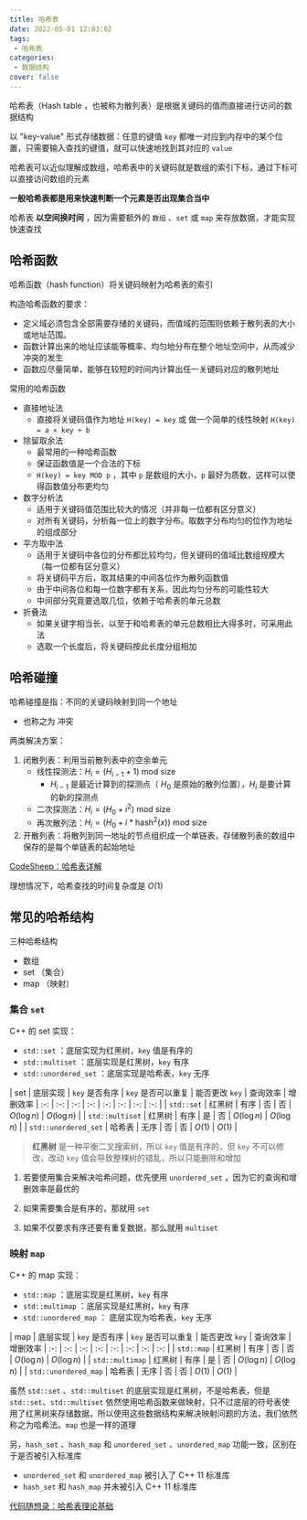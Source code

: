 ```yaml
---
title: 哈希表
date: 2022-05-01 12:03:02
tags:
 - 哈希表
categories:
 - 数据结构
cover: false
---
```



哈希表（Hash table ，也被称为散列表）是根据关键码的值而直接进行访问的数据结构

以 "key-value" 形式存储数据：任意的键值 `key` 都唯一对应到内存中的某个位置，只需要输入查找的键值，就可以快速地找到其对应的 `value`

哈希表可以近似理解成数组，哈希表中的关键码就是数组的索引下标，通过下标可以直接访问数组的元素

**一般哈希表都是用来快速判断一个元素是否出现集合当中**

哈希表 **以空间换时间** ，因为需要额外的 `数组` 、`set` 或 `map` 来存放数据，才能实现快速查找

## 哈希函数

哈希函数（hash function）将关键码映射为哈希表的索引

构造哈希函数的要求：
 - 定义域必须包含全部需要存储的关键码，而值域的范围则依赖于散列表的大小或地址范围。
 - 函数计算出来的地址应该能等概率、均匀地分布在整个地址空间中，从而减少冲突的发生
 - 函数应尽量简单，能够在较短的时间内计算出任一关键码对应的散列地址

常用的哈希函数
 - 直接地址法
   - 直接将关键码值作为地址 `H(key) = key` 或 做一个简单的线性映射 `H(key) = a × key + b`
 - 除留取余法
   - 最常用的一种哈希函数
   - 保证函数值是一个合法的下标
   - `H(key) = key MOD p` ，其中 `p` 是数组的大小，`p` 最好为质数，这样可以使得函数值分布更均匀
 - 数字分析法
   - 适用于关键码值范围比较大的情况（并非每一位都有区分意义）
   - 对所有关键码，分析每一位上的数字分布。取数字分布均匀的位作为地址的组成部分
 - 平方取中法
   - 适用于关键码中各位的分布都比较均匀，但关键码的值域比数组规模大（每一位都有区分意义）
   - 将关键码平方后，取其结果的中间各位作为散列函数值
   - 由于中间各位和每一位数字都有关系，因此均匀分布的可能性较大
   - 中间部分究竟要选取几位，依赖于哈希表的单元总数
 - 折叠法
   - 如果关键字相当长，以至于和哈希表的单元总数相比大得多时，可采用此法
   - 选取一个长度后，将关键码按此长度分组相加

## 哈希碰撞

哈希碰撞是指：不同的关键码映射到同一个地址
 - 也称之为 冲突

两类解决方案：

1. 闭散列表：利用当前散列表中的空余单元
    - 线性探测法：$H_i = (H_{i-1} + 1) \text{ mod size}$
      - $H_{i-1}$ 是最近计算到的探测点（ $H_0$ 是原始的散列位置），$H_i$ 是要计算的新的探测点
    - 二次探测法：$H_i = (H_0 + i^2) \text{ mod size}$
    - 再次散列法：$H_i = (H_0 + i * \text{hash}^2(x)) \text{ mod size}$
2. 开散列表：将散列到同一地址的节点组织成一个单链表，存储散列表的数组中保存的是每个单链表的起始地址


[^_^]: 被注释掉了

    ### 线性探测法

    当散列发生冲突时，探测下一个单元，直到发现一个空单元，于是元素将存储在该空单元

    当需要查找元素时：

        计算 addr = H(key)
        从 addr 开始遍历数组
            if (找到)  返回 true
            if (内容为空)  返回 false 
            ++addr
        返回 false


    当需要删除元素时：采用迟删除方式，即，先找到该元素，做一个删除标记，告知程序 “该地址曾经有内容”
    - 若直接删除，后续查找到该地址时，会发现内容为空而直接返回 `false` ，但实际上所查找元素可能位于该地址之后，故造成查找错误

    #### 类定义

    数据成员：一个动态数组、指向函数的指针
    - 数组元素类型：存储数据及存储单元的状态

    成员函数：插入、查找和删除以及构造析构、一个缺省的关键码转换函数

    当关键码不都是整数时，由用户提供将关键码转成整数的函数

    如果关键码本身就是整数，不需要用户提供这个函数：为指向函数的指针成员提供一个缺省值

    类定义的实现代码：

    ```cpp
    template <class KEY, class OTHER>
    class closeHashTable:public dynamicSearchTable<KEY, OTHER>  {
    private:
        struct node {                 // 哈希表的节点类
                SET <KEY, OTHER>  data;
                int   state;            // 0 -- empty   1 -- active   2 -- deleted
            node() {state = 0;}
        };
        node *array;
        int  size;
        int (*key)(const KEY &x);
        static int defaultKey(const int &x) {return x;} 
    public: 
        closeHashTable(int length = 101, int (*f)(const KEY &x) = defaultKey) ;
        ~closeHashTable() {delete [] array;}
        SET<KEY, OTHER> *find(const KEY &x) const;
        void insert(const SET<KEY, OTHER> &x);
        void remove(const KEY &x) ;
    };
    ```

    构造函数：构造一个空的哈希表
    ```cpp
    template <class Type>
    closeHashTable<Type>::closeHashTable (int length, int (*f)(const Type  &x)) {
        size = length;
        array = new node[size];
        key = f;
    } 
    ```

    `insert` 函数：从哈希函数的映射地址开始寻找一个空单元或被删单元，哈希函数采用除留余数法
    ```cpp
    template <class KEY, class OTHER>
    void closeHashTable<KEY, OTHER>::insert(const SET<KEY, OTHER> &x) {
        int initPos, pos ;

        initPos = pos = key(x.key) % size;
        do {  
            if (array[pos].state != 1) { // 找到空单元或被删单元
                array[pos].data = x; 
                array[pos].state = 1; 
                return;
            }
            pos = (pos + 1) % size;
        } while (pos != initPos);
    }
    ```

    `find` 函数：从散列地址开始寻找被查元素，直到找到该元素或空单元
    ```cpp
    template <class KEY, class OTHER>
    SET<KEY, OTHER> *closeHashTable<KEY, OTHER>::find(const KEY &x) const {
        int initPos, pos ;

        initPos = pos = key(x) % size;
        do {
            if (array[pos].state == 0) return NULL;                 // 没有找到
            if (array[pos].state == 1 && array[pos].data.key == x)  // 找到
                return (SET<KEY,OTHER> *)&array[pos];
            pos = (pos + 1) % size;
        } while (pos != initPos);
        return NULL;
    }
    ```

    `remove` 函数：从散列地址开始寻找被删元素，找到后做删除标志
    ```cpp
    template <class KEY, class OTHER>
    void closeHashTable<KEY, OTHER>::remove(const KEY &x) {
        int initPos, pos ;

        initPos = pos = key(x) % size;
        do {
            if (array[pos].state == 0) return;
            if (array[pos].state == 1 && array[pos].data.key == x) {     // 找到，删除
                array[pos].state = 2;
                return;
            }
            pos = (pos+1) % size;
        } while (pos != initPos);
    }
    ```

    以上所定义的线性探测法类的缺陷：

    1. 没有保证表长为素数
        - 在构造函数中增加素数检测。如果实际参数的表长不是素数，则将大于等于表长的最小素数作为表长
    2. 运行一段时间以后，所有数组元素都成为 active 或 deleted ，所有操作的时间性能都是 $O(N)$
        - 可以增加一个整理散列表的功能，将被删元素真正删去
        - 可以增加一个数据成员记录 deleted 的单元数，自动调用整理函数


    ### 二次探测法

    ### 开散列表

    特点：

    - 将散列到同一地址的结点组织成一个单链表

    - 存储散列表的数组中保存的是每个单链表的起始地址

    开散列表的示意图：

    ![开散列表](哈希表/1.png)

    开散列表类：

    ```cpp
    template <class KEY, class OTHER>
    class openHashTable:public dynamicSearchTable<KEY, OTHER> {
    private:
        struct node {    // 开散列表中链表的节点类
            SET<KEY, OTHER>  data;
            node             *next; 
            node (const SET<KEY, OTHER> &d, node *n = NULL)    { data = d;  next = n;}
            node () {next = NULL;}
        };
        node **array;                          // 指针数组
        int  size;
        int (*key)(const KEY &x);
        static int defaultKey(const int &x) { return x;}
    public: 
        openHashTable(int length = 101,   int (*f)(const KEY &x) = defaultKey);
        ~openHashTable();
        SET<KEY, OTHER> *find(const KEY &x) const;
        void insert(const SET<KEY, OTHER> &x);
        void remove(const KEY &x);
    };
    ```

    构造函数：申请一动态指针数组，并设所有元素值为空指针

    ```cpp
    template <class KEY, class OTHER>
    openHashTable<KEY, OTHER>::openHashTable (int length,  int (*f)(const KEY  &x)) {
        size = length;
        array = new node*[size];
        key = f;
        for (int i = 0; i < size; ++i)
            array[i] = NULL;
    }
    ```

    析构函数：析构函数不仅要释放存放散列表的数组的空间，还要释放每个单链表中所有结点的空间

    ```cpp
    template <class KEY, class OTHER>
    openHashTable<KEY, OTHER>::~openHashTable() {
        node *p, *q;
        for (int i = 0; i< size; ++i) {           
            p = array[i]; 
            while (p != NULL) { 
                q= p->next; 
                delete p;
                p = q; 
            }
        }
        delete [] array;
    } 
    ```

    `insert` 函数：找到哈希地址，在相应的链表头上插入元素

    ```cpp
    template <class KEY, class OTHER>
    void openHashTable<KEY, OTHER>::insert(const SET<KEY, OTHER> &x) {
        int pos ;
        node *p;
        pos = key(x.key) % size;
        array[pos] = new node(x, array[pos]);
    }
    ```

    `remove` 函数：找到哈希地址，在相应的链表寻找并删除元素
    ```cpp
    template <class KEY, class OTHER>
    void openHashTable<KEY, OTHER>:: remove(const KEY &x) {
        int pos = key(x) % size;
        node * p = array[pos];, *q;
        if (array[pos] == NULL) return;
        if (array[pos]->data.key == x) {    
            array[pos] = p->next;
            delete p;   
            return;	   
        }
        while (p->next != NULL   && !(p->next->data.key == x) )    p = p->next;
        if (p->next != NULL) {
            q = p->next;  
            p->next = q->next;  
            delete q;    
        }
    }
    ```

    `find` 函数：找到哈希地址，在相应的链表寻找元素
    ```cpp
    template <class KEY, class OTHER>
    SET<KEY, OTHER> *openHashTable<KEY, OTHER> ::find(const KEY &x) const
    {
        int pos;
        node *p;

        pos = key(x) % size;
        p = array[pos];

        while (p != NULL && !(p->data.key == x) )
            p = p->next;

        if (p == NULL) return NULL;
        else return (SET<KEY, OTHER> *)p;
    }
    ```


    [青舟智学：哈希表](https://www.boyuai.com/learn/courses/152/lessons/2371/steps/0?from=qz)

[CodeSheep：哈希表详解](https://mp.weixin.qq.com/s/UanDueZi3MwlcKYGMNQPGg)

理想情况下，哈希查找的时间复杂度是 $O(1)$


## 常见的哈希结构

三种哈希结构
 - 数组
 - set （集合）
 - map （映射）

### 集合 `set`

C++ 的 set 实现：
 - `std::set` ：底层实现为红黑树，`key` 值是有序的
 - `std::multiset` ：底层实现是红黑树，`key` 有序
 - `std::unordered_set` ：底层实现是哈希表，`key` 无序

| set | 底层实现 | `key` 是否有序 | `key` 是否可以重复 | 能否更改 `key` | 查询效率 | 增删效率
| :-: | :-: | :-: | :-: | :-: | :-: | :-: | :-: |
| `std::set` | 红黑树 | 有序 | 否 | 否 | $O(\log {n})$ | $O(\log {n})$ |
| `std::multiset` | 红黑树 | 有序 | 是 | 否 | $O(\log{n})$ | $O(\log{n})$ |
| `std::unordered_set` | 哈希表 | 无序 | 否 | 否 | $O(1)$ | $O(1)$ |

> **红黑树** 是一种平衡二叉搜索树，所以 `key` 值是有序的，但 `key` 不可以修改，改动 `key` 值会导致整棵树的错乱，所以只能删除和增加


1. 若要使用集合来解决哈希问题，优先使用 `unordered_set` ，因为它的查询和增删效率是最优的

2. 如果需要集合是有序的，那就用 `set` 

3. 如果不仅要求有序还要有重复数据，那么就用 `multiset`

### 映射 `map`

C++ 的 map 实现：
 - `std::map` ：底层实现是红黑树，`key` 有序
 - `std::multimap` ：底层实现是红黑树，`key` 有序
 - `std::unordered_map` ： 底层实现为哈希表，`key` 无序

| map | 底层实现 | `key` 是否有序 | `key` 是否可以重复 | 能否更改 `key` | 查询效率 | 增删效率
| :-: | :-: | :-: | :-: | :-: | :-: | :-: | :-: |
| `std::map` | 红黑树 | 有序 | 否 | 否 | $O(\log {n})$ | $O(\log {n})$ |
| `std::multimap` | 红黑树 | 有序 | 是 | 否 | $O(\log {n})$ | $O(\log {n})$ |
| `std::unordered_map` | 哈希表 | 无序 | 否 | 否 | $O(1)$ | $O(1)$ |


虽然 `std::set` 、`std::multiset` 的底层实现是红黑树，不是哈希表，但是 `std::set`、`std::multiset` 依然使用哈希函数来做映射，只不过底层的符号表使用了红黑树来存储数据，所以使用这些数据结构来解决映射问题的方法，我们依然称之为哈希法。`map` 也是一样的道理


另，`hash_set` 、`hash_map`  和 `unordered_set` 、`unordered_map` 功能一致，区别在于是否被引入标准库
 - `unordered_set` 和 `unordered_map` 被引入了  C++ 11 标准库
 - `hash_set` 和 `hash_map` 并未被引入 C++ 11 标准库


[代码随想录：哈希表理论基础](https://www.programmercarl.com/%E5%93%88%E5%B8%8C%E8%A1%A8%E7%90%86%E8%AE%BA%E5%9F%BA%E7%A1%80.html#%E5%B8%B8%E8%A7%81%E7%9A%84%E4%B8%89%E7%A7%8D%E5%93%88%E5%B8%8C%E7%BB%93%E6%9E%84)